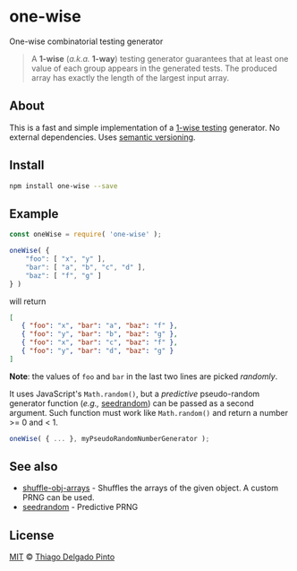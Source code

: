 # one-wise

One-wise combinatorial testing generator

> A **1-wise** (*a.k.a.* **1-way**) testing generator guarantees that at least one value of each group appears in the generated tests. The produced array has exactly the length of the largest input array.

## About

This is a fast and simple implementation of a [1-wise testing](https://en.wikipedia.org/wiki/All-pairs_testing) generator. No external dependencies. Uses [semantic versioning](https://semver.org/).

## Install

```bash
npm install one-wise --save
```

## Example


```javascript
const oneWise = require( 'one-wise' );

oneWise( {
    "foo": [ "x", "y" ],
    "bar": [ "a", "b", "c", "d" ],
    "baz": [ "f", "g" ]
} )
```
will return
```json
[
   { "foo": "x", "bar": "a", "baz": "f" },
   { "foo": "y", "bar": "b", "baz": "g" },
   { "foo": "x", "bar": "c", "baz": "f" },
   { "foo": "y", "bar": "d", "baz": "g" }
]
```
**Note**: the values of `foo` and `bar` in the last two lines are picked *randomly*.

It uses JavaScript's `Math.random()`, but a *predictive* pseudo-random generator function (*e.g.,* [seedrandom](https://github.com/davidbau/seedrandom)) can be passed as a second argument. Such function must work like `Math.random()` and return a number >= 0 and < 1.
```javascript
oneWise( { ... }, myPseudoRandomNumberGenerator );
```

## See also

- [shuffle-obj-arrays](https://github.com/thiagodp/shuffle-obj-arrays) - Shuffles the arrays of the given object. A custom PRNG can be used.
- [seedrandom](https://github.com/davidbau/seedrandom) - Predictive PRNG

## License

[MIT](LICENSE) © [Thiago Delgado Pinto](https://github.com/thiagodp)
